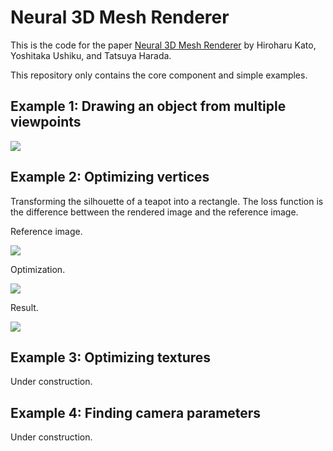 # Neural 3D Mesh Renderer

This is the code for the paper [Neural 3D Mesh Renderer](http://hiroharu-kato.com/projects_en/neural_renderer.html) by Hiroharu Kato, Yoshitaka Ushiku, and Tatsuya Harada.

This repository only contains the core component and simple examples.

## Example 1: Drawing an object from multiple viewpoints

![](https://raw.githubusercontent.com/hiroharu-kato/neural_renderer/master/examples/data/example1.gif)

## Example 2: Optimizing vertices

Transforming the silhouette of a teapot into a rectangle. The loss function is the difference bettween the rendered image and the reference image.

Reference image.

![](https://raw.githubusercontent.com/hiroharu-kato/neural_renderer/master/examples/data/example2_ref.png)

Optimization.

![](https://raw.githubusercontent.com/hiroharu-kato/neural_renderer/master/examples/data/example2_optimization.gif)

Result.

![](https://raw.githubusercontent.com/hiroharu-kato/neural_renderer/master/examples/data/example2_result.gif)

## Example 3: Optimizing textures

Under construction.

## Example 4: Finding camera parameters

Under construction.

